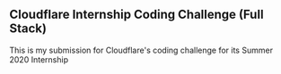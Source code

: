 ## Cloudflare Internship Coding Challenge (Full Stack)

This is my submission for Cloudflare's coding challenge for its Summer 2020 Internship
